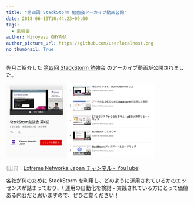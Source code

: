 ```yaml
---
title: "第四回 StackStorm 勉強会アーカイブ動画公開"
date: 2018-06-19T10:44:23+09:00
tags:
  - 勉強会
author: Hiroyasu OHYAMA
author_picture_url: https://github.com/userlocalhost.png
no_thumbnail: True
---
```


先月ご紹介した [第四回 StackStorm 勉強会](https://stackstorm.jp/post/20180530_st2conference_report/) のアーカイブ動画が公開されました。

<a href='https://www.youtube.com/playlist?list=PLdBkIB6kvdfBg-UfLxxx-CX0Kpyn5gZ-F'><img src='https://raw.githubusercontent.com/userlocalhost/official-page/master/static/img/20180619-ss-01.png' style='width: 80%;'></src></a>

<font color='#999999'>(出典：[Extreme Networks Japan チャンネル - YouTube](https://www.youtube.com/playlist?list=PLdBkIB6kvdfBg-UfLxxx-CX0Kpyn5gZ-F))</font>

各社が何のために StackStorm を利用し、どのように運用されているかのエッセンスが詰まっており、\\
運用の自動化を検討・実践されている方にとって価値ある内容だと思いますので、ぜひご覧ください！
